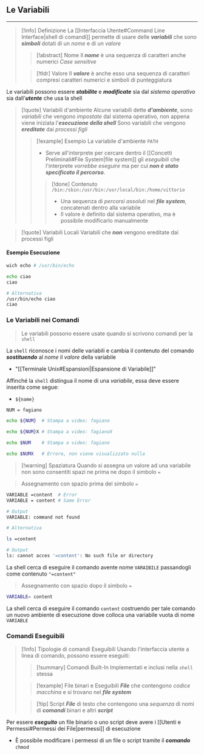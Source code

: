 ## Le Variabili
---
>[!info] Definizione
>La [[Interfaccia Utente#Command Line Interface|shell di comandi]] permette di usare delle ***variabili*** che sono ***simboli*** dotati di un *nome* e di un *valore*
>>[!abstract] Nome
>>Il ***nome*** è una sequenza di caratteri anche numerici
>> *Case sensitive*
>
>>[!tldr] Valore
>> Il ***valore*** è anche esso una sequenza di caratteri compresi caratteri numerici e simboli di punteggiatura

Le variabili possono essere ***stabilite*** e ***modificate*** sia dal *sistema operativo* sia dall'***utente*** che usa la shell

>[!quote] Variabili d'ambiente
>Alcune variabili dette ***d'ambiente***, sono *variabili* che vengono *impostate* dal sistema operativo, non appena viene iniziata l'***esecuzione della shell***
>Sono variabili che vengono ***ereditate*** dai *processi figli*
>>[!example] Esempio
>>La variabile d'ambiente `PATH`
>>- Serve all'interprete per cercare dentro il [[Concetti Preliminali#File System|file system]] gli *eseguibili* che l'interprete *vorrebbe eseguire* ma per cui ***non è stato specificato il percorso***.
>>>[!done] Contenuto
>>>`/bin:/sbin:/usr/bin:/usr/local/bin:/home/vittorio`
>>>- Una sequenza di *percorsi assoluti* nel ***file system***, concatenati dentro alla variabile
>>>- Il valore è definito dal sistema operativo, ma è possibile modificarlo manualmente

>[!quote] Variabili Locali
>Variabili che ***non*** vengono ereditate dai processi figli
#### Esempio Esecuzione
```bash
wich echo # /usr/bin/echo

echo ciao
ciao

# Alternativa
/usr/bin/echo ciao
ciao
```

### Le Variabili nei Comandi
>Le variabili possono essere usate quando si scrivono comandi per la `shell`

La `shell` riconosce i nomi delle variabili e cambia il contenuto del comando ***sostituendo*** al *nome* il *valore* della variabile
- "[[Terminale Unix#Espansioni|Espansione di Variabile]]"

Affinché la `shell` distingua il nome di una *variabile*, essa deve essere inserita come segue:
- `${name}`

```bash
NUM = fagiano

echo ${NUM}  # Stampa a video: fagiano

echo ${NUM}X # Stampa a video: fagianoX

echo $NUM    # Stampa a video: fagiano

echo $NUMX   # Errore, non viene visualizzato nulla
```

>[!warning] Spaziatura
>Quando si assegna un valore ad una variabile non sono consentiti spazi ne prima ne dopo il simbolo `=`

>Assegnamento con spazio prima del simbolo `=`

```bash 
VARIABLE =content  # Error
VARIABLE = content # Same Error

# Output
VARIABLE: command not found

# Alternativa

ls =content

# Output
ls: cannot acces '=content': No such file or directory
```

La shell cerca di eseguire il comando avente nome `VARAIBILE` passandogli come contenuto `"=content"`

>Assegnamento con spazio dopo il simbolo `=`

```bash
VARIABLE= content
```

La shell cerca di eseguire il comando `content` costruendo per tale comando un nuovo ambiente di esecuzione dove colloca una variabile vuota di nome `VARIABLE`

### Comandi Eseguibili
>[!info] Tipologie di comandi Eseguibili
>Usando l'interfaccia utente a linea di comando, possono essere eseguiti:
>>[!summary] Comandi Built-In
>>Implementati e inclusi nella `shell` stessa
>
>>[!example] File binari e Eseguibili
>>***File*** che contengono *codice macchina* e si trovano nel ***file system***
>
>>[!tip] Script
>>***File*** di testo che contengono una *sequenza* di nomi di ***comandi*** binari e altri ***script***

Per essere ***eseguito*** un file binario o uno script deve avere i [[Utenti e Permessi#Permessi dei File|permessi]] di esecuzione
- È possibile modificare i permessi di un file o script tramite il ***comando*** `chmod`